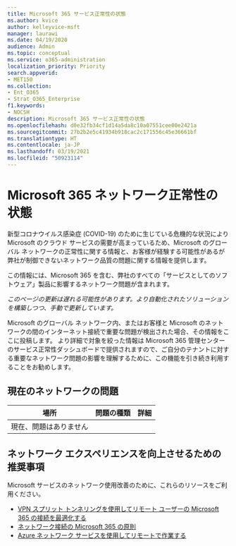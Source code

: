 ```yaml
---
title: Microsoft 365 サービス正常性の状態
ms.author: kvice
author: kelleyvice-msft
manager: laurawi
ms.date: 04/19/2020
audience: Admin
ms.topic: conceptual
ms.service: o365-administration
localization_priority: Priority
search.appverid:
- MET150
ms.collection:
- Ent_O365
- Strat_O365_Enterprise
f1.keywords:
- NOCSH
description: Microsoft 365 サービス正常性の状態
ms.openlocfilehash: d0e32fb34cf1d14a5da8c10a07551cee00e2421a
ms.sourcegitcommit: 27b2b2e5c41934b918cac2c171556c45e36661bf
ms.translationtype: HT
ms.contentlocale: ja-JP
ms.lasthandoff: 03/19/2021
ms.locfileid: "50923114"
---
```

# <a name="microsoft-365-network-health-status"></a>Microsoft 365 ネットワーク正常性の状態

新型コロナウイルス感染症 (COVID-19) のために生じている危機的な状況により Microsoft のクラウド サービスの需要が高まっているため、Microsoft のグローバル ネットワークの正常性に関する情報と、お客様が経験する可能性があるが弊社が制御できないネットワーク品質の問題に関する情報を提供します。

この情報には、Microsoft 365 を含む、弊社のすべての「サービスとしてのソフトウェア」製品に影響するネットワーク問題が含まれます。

_このページの更新は遅れる可能性があります。より自動化されたソリューションを構築しつつ、手動で更新しています。_

Microsoft のグローバル ネットワーク内、またはお客様と Microsoft のネットワークの間のインターネット接続で重要な問題が検出された場合、その情報をここに投稿します。 より詳細で対象を絞った情報は Microsoft 365 管理センターのサービス正常性ダッシュボードで提供されますので、ご自分のテナントに対する重要なネットワーク問題の影響を理解するために、この機能を引き続き利用することをお勧めします。

## <a name="current-network-issues"></a>現在のネットワークの問題

| 場所 | 問題の種類 | 詳細 |
| --- | --- | --- |
| 現在、問題はありません | | |

## <a name="recommendations-to-improve-network-experience"></a>ネットワーク エクスペリエンスを向上させるための推奨事項

Microsoft サービスのネットワーク使用改善のために、これらのリソースをご利用ください。

- [VPN スプリット トンネリングを使用してリモート ユーザーの Microsoft 365 の接続を最適化する](microsoft-365-vpn-split-tunnel.md)
- [ネットワーク接続の Microsoft 365 の原則](./microsoft-365-network-connectivity-principles.md)
- [Azure ネットワーク サービスを使用してリモートで作業する](/azure/networking/working-remotely-support)